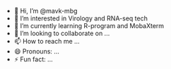 - 👋 Hi, I’m @mavk-mbg
- 👀 I’m interested in Virology and RNA-seq tech
- 🌱 I’m currently learning R-program and MobaXterm
- 💞️ I’m looking to collaborate on ...
- 📫 How to reach me ...
- 😄 Pronouns: ...
- ⚡ Fun fact: ...

<!---
mavk-mbg/mavk-mbg is a ✨ special ✨ repository because its `README.md` (this file) appears on your GitHub profile.
You can click the Preview link to take a look at your changes.
--->
